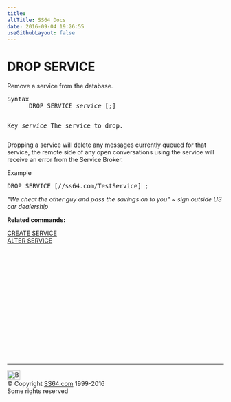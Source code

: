 ```yaml
---
title:
altTitle: SS64 Docs
date: 2016-09-04 19:26:55
useGithubLayout: false
---
```

<!-- #BeginLibraryItem "/Library/head_sql.lbi" --><!-- #EndLibraryItem --><h1>DROP SERVICE</h1>
<p>Remove a service from the database.</p>
<pre>Syntax
      DROP SERVICE <i>service</i> [;]
	  
Key<i>
   </i><i>service</i>     The service to drop. </pre>
<p>   Dropping a service will delete any messages currently queued for that service, the remote side of any open conversations using the service will receive an error from the Service Broker.</p>
<p>Example</p>
<pre>DROP SERVICE [//ss64.com/TestService] ;</pre>
<p class="quote"><i>"We cheat the other guy and pass the savings on to you" ~ sign outside US car dealership</i></p>
<p><b>Related commands:</b></p>
<p>  <a href="service_c.html">CREATE SERVICE</a><br>
  <a href="service_a.html">ALTER SERVICE</a></p><!-- #BeginLibraryItem "/Library/foot_sql.lbi" --><p>
<!-- ss64-sql -->
<ins class="adsbygoogle" style="display:inline-block;width:300px;height:250px" data-ad-client="ca-pub-6140977852749469" data-ad-slot="6953563613"></ins>
<script>
(adsbygoogle = window.adsbygoogle || []).push({});
</script></p>
<hr>
<div id="bl" class="footer"><a href="service_d.html#"><img src="../images/top.png" width="30" height="22" alt="Back to the Top"></a></div>
<div id="br" class="footer, tagline">© Copyright <a href="../index.html">SS64.com</a> 1999-2016<br>
Some rights reserved</div><!-- #EndLibraryItem -->

